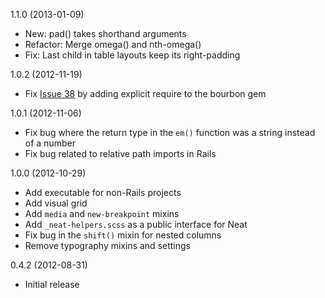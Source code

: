 1.1.0 (2013-01-09)
 
  * New: pad() takes shorthand arguments
  * Refactor: Merge omega() and nth-omega()
  * Fix: Last child in table layouts keep its right-padding

1.0.2 (2012-11-19)

  * Fix [Issue 38](https://github.com/thoughtbot/neat/issues/38) by adding explicit require to the bourbon gem

1.0.1 (2012-11-06)

  * Fix bug where the return type in the `em()` function was a string instead of a number
  * Fix bug related to relative path imports in Rails

1.0.0 (2012-10-29)

  * Add executable for non-Rails projects
  * Add visual grid
  * Add `media` and `new-breakpoint` mixins
  * Add `_neat-helpers.scss` as a public interface for Neat
  * Fix bug in the `shift()` mixin for nested columns
  * Remove typography mixins and settings

0.4.2 (2012-08-31)

  * Initial release
